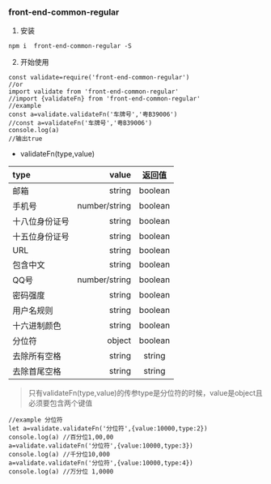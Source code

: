 ### front-end-common-regular
1. 安装
```
npm i  front-end-common-regular -S
```
2. 开始使用
```
const validate=require('front-end-common-regular')
//or
import validate from 'front-end-common-regular'
//import {validateFn} from 'front-end-common-regular'
//example
const a=validate.validateFn('车牌号','粤B39006')
//const a=validateFn('车牌号','粤B39006')
console.log(a)
//输出true
```
* validateFn(type,value)

| type | value |  返回值|
| :------| ------: | :------: |
| 邮箱 | string | boolean |
| 手机号 | number/string | boolean |
| 十八位身份证号 | string | boolean |
| 十五位身份证号 | string | boolean |
| URL | string | boolean |
| 包含中文 | string | boolean |
| QQ号 | number/string | boolean |
| 密码强度 | string | boolean |
| 用户名规则 | string | boolean |
| 十六进制颜色 | string | boolean |
| 分位符 | object | boolean |
| 去除所有空格 | string | string |
| 去除首尾空格 | string | string |
>只有validateFn(type,value)的传参type是分位符的时候，value是object且必须要包含两个键值
```
//example 分位符
let a=validate.validateFn('分位符',{value:10000,type:2})
console.log(a) //百分位1,00,00
a=validate.validateFn('分位符',{value:10000,type:3})
console.log(a) //千分位10,000
a=validate.validateFn('分位符',{value:10000,type:4})
console.log(a) //万分位 1,0000
```

